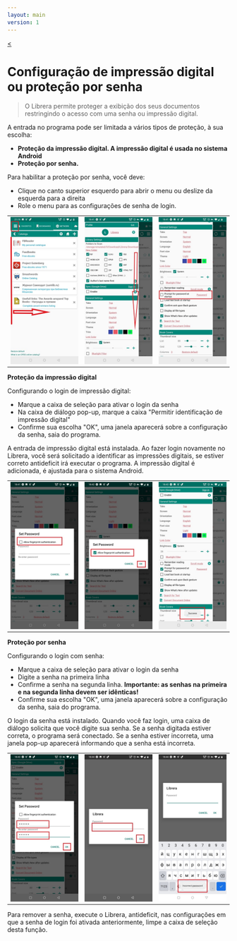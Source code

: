 ```yaml
---
layout: main
version: 1
---
```

[<](/wiki/faq/pt)
# Configuração de impressão digital ou proteção por senha

> O Librera permite proteger a exibição dos seus documentos restringindo o acesso com uma senha ou impressão digital.

A entrada no programa pode ser limitada a vários tipos de proteção, à sua escolha:

* **Proteção da impressão digital. A impressão digital é usada no sistema Android**
* **Proteção por senha.**

Para habilitar a proteção por senha, você deve:

* Clique no canto superior esquerdo para abrir o menu ou deslize da esquerda para a direita
* Role o menu para as configurações de senha de login.

||||
|-|-|-|
|![](1.jpg)|![](2.jpg)|![](3.jpg)|

**Proteção da impressão digital**

Configurando o login de impressão digital:
* Marque a caixa de seleção para ativar o login da senha
* Na caixa de diálogo pop-up, marque a caixa &quot;Permitir identificação de impressão digital&quot;
* Confirme sua escolha &quot;OK&quot;, uma janela aparecerá sobre a configuração da senha, saia do programa.

A entrada de impressão digital está instalada. Ao fazer login novamente no Librera, você será solicitado a identificar as impressões digitais, se estiver correto
antideficit irá executar o programa. A impressão digital é adicionada, é ajustada para o sistema Android.

||||
|-|-|-|
|![](4.jpg)|![](5.jpg)|![](7.jpg)|

**Proteção por senha**

Configurando o login com senha:

* Marque a caixa de seleção para ativar o login da senha
* Digite a senha na primeira linha
* Confirme a senha na segunda linha. **Importante: as senhas na primeira e na segunda linha devem ser idênticas!**
* Confirme sua escolha &quot;OK&quot;, uma janela aparecerá sobre a configuração da senha, saia do programa.

O login da senha está instalado. Quando você faz login, uma caixa de diálogo solicita que você digite sua senha. Se a senha digitada estiver correta, o programa será conectado. Se a senha estiver incorreta, uma janela pop-up aparecerá informando que a senha está incorreta.

||||
|-|-|-|
|![](6.jpg)|![](8.jpg)|![](10.jpg)|


Para remover a senha, execute o Librera, antideficit, nas configurações em que a senha de login foi ativada anteriormente, limpe a caixa de seleção desta função.
